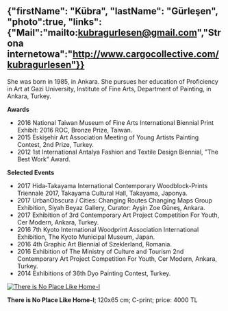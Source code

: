 {"firstName": "Kübra",
"lastName": "Gürleşen",
"photo":true,
"links":{"Mail":"mailto:kubragurlesen@gmail.com","Strona internetowa":"http://www.cargocollective.com/kubragurlesen"}}
---
She was born in 1985, in Ankara. She pursues her education of Proficiency in Art at Gazi University, Institute of Fine Arts, Department of Painting, in Ankara, Turkey.

__Awards__
* 2016 National Taiwan Museum of Fine Arts International Biennial Print Exhibit: 2016 ROC, Bronze Prize, Taiwan.
* 2015 Eskişehir Art Association Meeting of Young Artists Painting Contest, 2nd Prize, Turkey.
* 2012 1st International Antalya Fashion and Textile Design Biennial, ”The Best Work” Award.

__Selected Events__
* 2017 Hida‐Takayama International Contemporary Woodblock-Prints Triennale 2017, Takayama Cultural Hall, Takayama, Japonya.
* 2017 UrbanObscura / Cities: Changing Routes Changing Maps Group Exhibition, Siyah Beyaz Gallery, Curator: Ayşin Zoe Güneş, Ankara.
* 2017 Exhibition of 3rd Contemporary Art Project Competition For Youth, Cer Modern, Ankara, Turkey.
* 2016 7th Kyoto International Woodprint Association International Exhibition, The Kyoto Municipal Museum, Japan.
* 2016 4th Graphic Art Biennial of Szeklerland, Romania.
* 2016 Exhibition of The Ministry of Culture and Tourism 2nd Contemporary Art Project Competition For Youth, Cer Modern, Ankara, Turkey.
* 2014 Exhibitions of 36th Dyo Painting Contest, Turkey.

[![There is No Place Like Home-I](img/image_1.jpg)](img/image_1.jpg)

__There is No Place Like Home-I__; 120x65 cm; C-print; price: 4000 TL